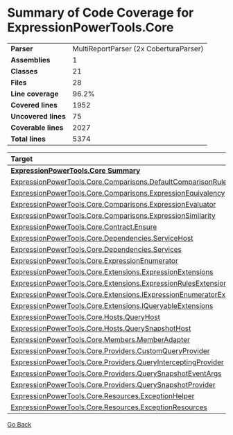 # Summary of Code Coverage for ExpressionPowerTools.Core
| | |
|:--|:--|
|**Parser**|MultiReportParser (2x CoberturaParser)
|**Assemblies**|1
|**Classes**|21
|**Files**|28
|**Line coverage**|96.2%
|**Covered lines**|1952
|**Uncovered lines**|75
|**Coverable lines**|2027
|**Total lines**|5374
 
|Target|Coverage|
|:--|--:|
|[**ExpressionPowerTools.Core Summary**](..\api\ExpressionPowerTools.Core.n.md)|96.2%|
|[ExpressionPowerTools.Core.Comparisons.DefaultComparisonRules](..\api\ExpressionPowerTools.Core.Comparisons.DefaultComparisonRules.cs.md)|100.0%|
|[ExpressionPowerTools.Core.Comparisons.ExpressionEquivalency](..\api\ExpressionPowerTools.Core.Comparisons.ExpressionEquivalency.cs.md)|97.6%|
|[ExpressionPowerTools.Core.Comparisons.ExpressionEvaluator](..\api\ExpressionPowerTools.Core.Comparisons.ExpressionEvaluator.cs.md)|100.0%|
|[ExpressionPowerTools.Core.Comparisons.ExpressionSimilarity](..\api\ExpressionPowerTools.Core.Comparisons.ExpressionSimilarity.cs.md)|100.0%|
|[ExpressionPowerTools.Core.Contract.Ensure](..\api\ExpressionPowerTools.Core.Contract.Ensure.cs.md)|100.0%|
|[ExpressionPowerTools.Core.Dependencies.ServiceHost](..\api\ExpressionPowerTools.Core.Dependencies.ServiceHost.cs.md)|100.0%|
|[ExpressionPowerTools.Core.Dependencies.Services](..\api\ExpressionPowerTools.Core.Dependencies.Services.cs.md)|99.1%|
|[ExpressionPowerTools.Core.ExpressionEnumerator](..\api\ExpressionPowerTools.Core.ExpressionEnumerator.cs.md)|100.0%|
|[ExpressionPowerTools.Core.Extensions.ExpressionExtensions](..\api\ExpressionPowerTools.Core.Extensions.ExpressionExtensions.cs.md)|100.0%|
|[ExpressionPowerTools.Core.Extensions.ExpressionRulesExtensions](..\api\ExpressionPowerTools.Core.Extensions.ExpressionRulesExtensions.cs.md)|100.0%|
|[ExpressionPowerTools.Core.Extensions.IExpressionEnumeratorExtensions](..\api\ExpressionPowerTools.Core.Extensions.IExpressionEnumeratorExtensions.cs.md)|100.0%|
|[ExpressionPowerTools.Core.Extensions.IQueryableExtensions](..\api\ExpressionPowerTools.Core.Extensions.IQueryableExtensions.cs.md)|100.0%|
|[ExpressionPowerTools.Core.Hosts.QueryHost](..\api\ExpressionPowerTools.Core.Hosts.QueryHost`2.cs.md)|100.0%|
|[ExpressionPowerTools.Core.Hosts.QuerySnapshotHost](..\api\ExpressionPowerTools.Core.Hosts.QuerySnapshotHost`1.cs.md)|100.0%|
|[ExpressionPowerTools.Core.Members.MemberAdapter](..\api\ExpressionPowerTools.Core.Members.MemberAdapter.cs.md)|95.5%|
|[ExpressionPowerTools.Core.Providers.CustomQueryProvider](..\api\ExpressionPowerTools.Core.Providers.CustomQueryProvider`1.cs.md)|100.0%|
|[ExpressionPowerTools.Core.Providers.QueryInterceptingProvider](..\api\ExpressionPowerTools.Core.Providers.QueryInterceptingProvider`1.cs.md)|100.0%|
|[ExpressionPowerTools.Core.Providers.QuerySnapshotEventArgs](..\api\ExpressionPowerTools.Core.Providers.QuerySnapshotEventArgs.cs.md)|100.0%|
|[ExpressionPowerTools.Core.Providers.QuerySnapshotProvider](..\api\ExpressionPowerTools.Core.Providers.QuerySnapshotProvider`1.cs.md)|100.0%|
|[ExpressionPowerTools.Core.Resources.ExceptionHelper](..\api\ExpressionPowerTools.Core.Resources.ExceptionHelper.cs.md)|100.0%|
|[ExpressionPowerTools.Core.Resources.ExceptionResources](..\api\ExpressionPowerTools.Core.Resources.ExceptionResources.cs.md)|0.0%|

[Go Back](./index.md)

